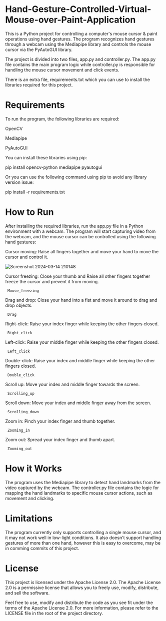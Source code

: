 # Hand-Gesture-Controlled-Virtual-Mouse-over-Paint-Application
This is a Python project for controlling a computer's mouse cursor & paint operations using hand gestures. The program recognizes hand gestures through a webcam using the Mediapipe library and controls the mouse cursor via the PyAutoGUI library.

The project is divided into two files, app.py and controller.py. The app.py file contains the main program logic while controller.py is responsible for handling the mouse cursor movement and click events.

There is an extra file, requirements.txt which you can use to install the libraries required for this project.

 # Requirements
 To run the program, the following libraries are required:

OpenCV

Mediapipe

PyAutoGUI


You can install these libraries using pip:

pip install opencv-python mediapipe pyautogui

Or you can use the following command using pip to avoid any library version issue:

pip install -r requirements.txt


# How to Run
After installing the required libraries, run the app.py file in a Python environment with a webcam. The program will start capturing video from the webcam, and the mouse cursor can be controlled using the following hand gestures:

Cursor moving: Raise all fingers together and move your hand to move the cursor and control it.

![Screenshot 2024-03-14 210148](https://github.com/MTanmaye/Hand-Gesture-Controlled-Virtual-Mouse-over-Paint-Application/assets/114095621/3c115834-551f-4bcf-9922-6d4d8e3f9129)

Cursor freezing: Close your thumb and Raise all other fingers together freeze the cursor and prevent it from moving.

     Mouse_freezing

Drag and drop: Close your hand into a fist and move it around to drag and drop objects.

     Drag

Right-click: Raise your index finger while keeping the other fingers closed.

     Right_click

Left-click: Raise your middle finger while keeping the other fingers closed.

     Left_click

Double-click: Raise your index and middle finger while keeping the other fingers closed.

     Double_click

Scroll up: Move your index and middle finger towards the screen.

     Scrolling_up

Scroll down: Move your index and middle finger away from the screen.

     Scrolling_down

Zoom in: Pinch your index finger and thumb together.

     Zooming_in

Zoom out: Spread your index finger and thumb apart.

     Zooming_out


# How it Works
The program uses the Mediapipe library to detect hand landmarks from the video captured by the webcam. The controller.py file contains the logic for mapping the hand landmarks to specific mouse cursor actions, such as movement and clicking.

# Limitations
The program currently only supports controlling a single mouse cursor, and it may not work well in low-light conditions. It also doesn't support handling gestures of more than one hand, however this is easy to overcome, may be in comming commits of this project.

# License
This project is licensed under the Apache License 2.0. The Apache License 2.0 is a permissive license that allows you to freely use, modify, distribute, and sell the software.

Feel free to use, modify and distribute the code as you see fit under the terms of the Apache License 2.0. For more information, please refer to the LICENSE file in the root of the project directory.

